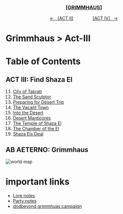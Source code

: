 <div align="center">
  <h3 align="center"><a href="https://github.com/h-griffin/dnd-notes/blob/main/grimmhaus/" >[GRIMMHAUS]</a></h3>
  <p align="center">
    <a href="https://github.com/h-griffin/dnd-notes/blob/main/grimmhaus/act-II" >&larr; &nbsp; [ACT II]</a>
    &nbsp;&nbsp;&nbsp;&nbsp;&nbsp;&nbsp;&nbsp;&nbsp;&nbsp;&nbsp;&nbsp;&nbsp;&nbsp;&nbsp;
    <a href="https://github.com/h-griffin/dnd-notes/blob/main/grimmhaus/act-IV" >[ACT IV] &nbsp; &rarr;</a>
  </p>
</div>

# Grimmhaus > Act-III

# Table of Contents
## ACT III: Find Shaza El
11. [City of Takrati](./23-08-23.md)
12. [The Sand Sculptor](./23-08-30.md)
13. [Preparing for Desert Trip](./23-09-06.md)
14. [The Vacant Town](./23-09-13.md)
15. [Into the Desert](./23-09-20.md)
16. [Desert Manticores](./23-09-27.md)
17. [The Temple of Shaza El](./23-10-04.md)
18. [The Chamber of the El](./23-10-11.md)
19. [Shaza Els Deal](./23-10-18.md)

## AB AETERNO: Grimmhaus
![world map](../../assets/Ab_Aeterno_World_Map.png)

# important links
- [Lore notes](../lore.md)
- [Party notes](../party.md)
- [dndbeyond grimmhuas campaign](https://www.dndbeyond.com/campaigns/4131697)
